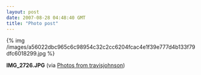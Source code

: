 ```yaml
---
layout: post
date: 2007-08-28 04:48:40 GMT
title: "Photo post"
---
```

{% img /images/a56022dbc965c6c98954c32c2cc6204fcac4e1f39e777d4b133f79dfc6018299.jpg %}

<b>IMG_2726.JPG</b> (via <a href="http://www.flickr.com/photos/travisjohnson/1253981861/">Photos from travisjohnson</a>)